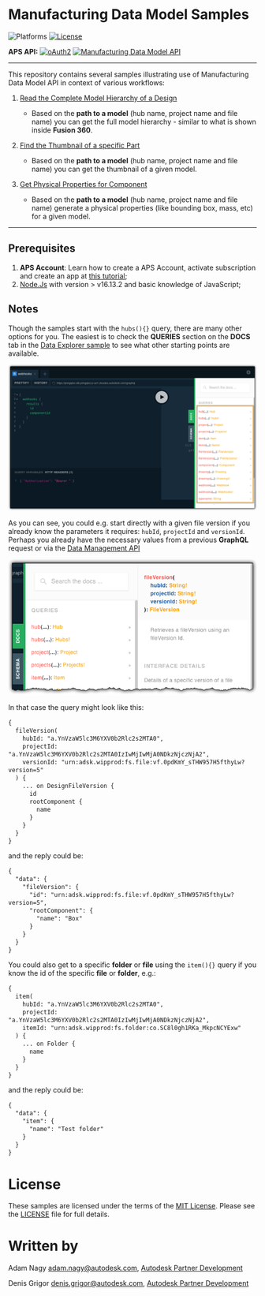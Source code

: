 # Manufacturing Data Model Samples

![Platforms](https://img.shields.io/badge/platform-windows%20%7C%20osx%20%7C%20linux-lightgray.svg)
[![License](http://img.shields.io/:license-mit-blue.svg)](http://opensource.org/licenses/MIT)


**APS API:** [![oAuth2](https://img.shields.io/badge/oAuth2-v2-green.svg)](https://aps.autodesk.com/en/docs/oauth/v1/developers_guide/overview/)
[![Manufacturing Data Model API](https://img.shields.io/badge/Manufacturing%20Data%20Model-v3-orange)](https://aps.autodesk.com/developer/overview/manufacturing-data-model-api)

---

This repository contains several samples illustrating use of Manufacturing Data Model API in context of various workflows:

1. [Read the Complete Model Hierarchy of a Design](./1.Read%20the%20Complete%20Model%20Hierarchy%20of%20a%20Design) 

   -  Based on the **path to a model** (hub name, project name and file name) you can get the full model hierarchy - similar to what is shown inside **Fusion 360**.

2. [Find the Thumbnail of a specific Part](./2.Find%20the%20Thumbnail%20of%20a%20specific%20Part)
   
	-  Based on the **path to a model** (hub name, project name and file name) you can get the thumbnail of a given model.

3. [Get Physical Properties for Component](./3.Get%20Physical%20Properties%20for%20Component)
   
	-  Based on the **path to a model** (hub name, project name and file name) generate a physical properties (like bounding box, mass, etc) for a given model.

---

## Prerequisites
1. **APS Account**: Learn how to create a APS Account, activate subscription and create an app at [this tutorial](https://get-started.aps.autodesk.com/);
2. [Node.Js](https://nodejs.org) with version > v16.13.2 and basic knowledge of JavaScript;


## Notes

Though the samples start with the `hubs(){}` query, there are many other options for you. The easiest is to check the **QUERIES** section on the **DOCS** tab in the [Data Explorer sample](https://github.com/autodesk-platform-services/aps-data-explorer) to see what other starting points are available.

![thumbnail](./readme/queries.png)

As you can see, you could e.g. start directly with a given file version if you already know the parameters it requires: `hubId`, `projectId` and `versionId`. Perhaps you already have the necessary values from a previous **GraphQL** request or via the [Data Management API](https://aps.autodesk.com/en/docs/data/v2/developers_guide/overview/) 

![Query](./readme/fileversions.png)

In that case the query might look like this:

```
{
  fileVersion(
    hubId: "a.YnVzaW5lc3M6YXV0b2Rlc2s2MTA0",
    projectId: "a.YnVzaW5lc3M6YXV0b2Rlc2s2MTA0IzIwMjIwMjA0NDkzNjczNjA2",
    versionId: "urn:adsk.wipprod:fs.file:vf.0pdKmY_sTHW957H5fthyLw?version=5"
  ) {
    ... on DesignFileVersion {
      id
      rootComponent {
        name
      }
    }
  }
}
```
and the reply could be:
```
{
  "data": {
    "fileVersion": {
      "id": "urn:adsk.wipprod:fs.file:vf.0pdKmY_sTHW957H5fthyLw?version=5",
      "rootComponent": {
        "name": "Box"
      }
    }
  }
}
```

You could also get to a specific **folder** or **file** using the `item(){}` query if you know the id of the specific **file** or **folder**, e.g.:
```
{
  item(
    hubId: "a.YnVzaW5lc3M6YXV0b2Rlc2s2MTA0",
    projectId: "a.YnVzaW5lc3M6YXV0b2Rlc2s2MTA0IzIwMjIwMjA0NDkzNjczNjA2",
    itemId: "urn:adsk.wipprod:fs.folder:co.SC8l0gh1RKa_MkpcNCYExw"
  ) {
    ... on Folder {
      name
    }
  }
}
```
and the reply could be:
```
{
  "data": {
    "item": {
      "name": "Test folder"
    }
  }
}
```

# License

These samples are licensed under the terms of the [MIT License](http://opensource.org/licenses/MIT). Please see the [LICENSE](LICENSE) file for full details.

# Written by

Adam Nagy [adam.nagy@autodesk.com](adam.nagy@autodesk.com), [Autodesk Partner Development](http://aps.autodesk.com)

Denis Grigor [denis.grigor@autodesk.com](denis.grigor@autodesk.com), [Autodesk Partner Development](http://aps.autodesk.com)
